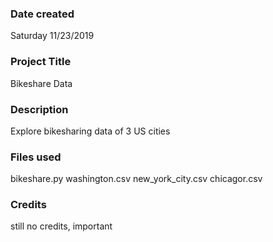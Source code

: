 ### Date created
Saturday 11/23/2019

### Project Title
Bikeshare Data

### Description
Explore bikesharing data of 3 US cities

### Files used
bikeshare.py
washington.csv
new_york_city.csv
chicagor.csv

### Credits
still no credits, important
